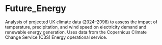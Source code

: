 # Future_Energy

Analysis of projected UK climate data (2024–2098) to assess the impact of temperature, precipitation, and wind speed on electricity demand and renewable energy generation. Uses data from the Copernicus Climate Change Service (C3S) Energy operational service.
